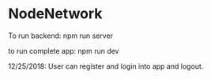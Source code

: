 # NodeNetwork

To run backend:
npm run server

to run complete app:
npm run dev

12/25/2018:
User can register and login into app and logout.

